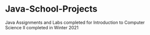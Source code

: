 # Java-School-Projects
Java Assignments and Labs completed for Introduction to Computer Science II completed in Winter 2021
